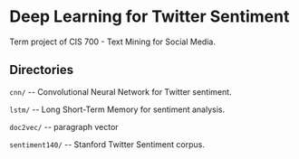 
# Deep Learning for Twitter Sentiment

Term project of CIS 700 - Text Mining for Social Media.

## Directories

`cnn/` -- Convolutional Neural Network for Twitter sentiment.

`lstm/` -- Long Short-Term Memory for sentiment analysis.

`doc2vec/` -- paragraph vector 

`sentiment140/` -- Stanford Twitter Sentiment corpus.
